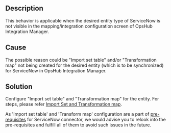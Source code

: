 ## Description

This behavior is applicable when the desired entity type of ServiceNow is not visible in the mapping/integration configuration screen of OpsHub Integration Manager.

## Cause

The possible reason could be "Import set table" and/or "Transformation map" not being created for the desired entity (which is to be synchronized) for ServiceNow in OpsHub Integration Manager.

## Solution

Configure "Import set table" and "Transformation map" for the entity. For steps, please refer [Import Set and Transformation map](../../../../connectors/servicenow.md#configure-import-set-table-and-transformation-map).

As 'Import set table' and 'Transform map' configuration are a part of [pre-requisites](../../../../connectors/servicenow.md#prerequisites) for ServiceNow connector, we would advise you to relook into the pre-requisites and fulfill all of them to avoid such issues in the future.
